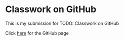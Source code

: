 # Classwork on GitHub
This is my submission for TODO: Classwork on GitHub

Click [here](https://akeomanivong.github.io/webapp_spring2021_test/"GitHubPage") for the GitHub page
